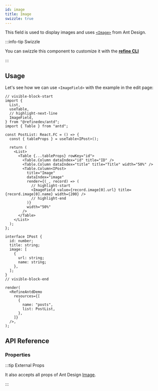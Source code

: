 ```yaml
---
id: image
title: Image
swizzle: true
---
```


This field is used to display images and uses [`<Image>`](https://ant.design/components/image/#header) from Ant Design.

:::info-tip Swizzle

You can swizzle this component to customize it with the [**refine CLI**](/docs/packages/documentation/cli)

:::

## Usage

Let's see how we can use `<ImageField>` with the example in the edit page:

```tsx live
// visible-block-start
import {
  List,
  useTable,
  // highlight-next-line
  ImageField,
} from "@refinedev/antd";
import { Table } from "antd";

const PostList: React.FC = () => {
  const { tableProps } = useTable<IPost>();

  return (
    <List>
      <Table {...tableProps} rowKey="id">
        <Table.Column dataIndex="id" title="ID" />
        <Table.Column dataIndex="title" title="Title" width="50%" />
        <Table.Column<IPost>
          title="Image"
          dataIndex="image"
          render={(_, record) => (
            // highlight-start
            <ImageField value={record.image[0].url} title={record.image[0].name} width={200} />
            // highlight-end
          )}
          width="50%"
        />
      </Table>
    </List>
  );
};

interface IPost {
  id: number;
  title: string;
  image: [
    {
      url: string;
      name: string;
    },
  ];
}
// visible-block-end

render(
  <RefineAntdDemo
    resources={[
      {
        name: "posts",
        list: PostList,
      },
    ]}
  />,
);
```

## API Reference

### Properties

<PropsTable module="@refinedev/antd/ImageField" value-description="Image path"/>

:::tip External Props

It also accepts all props of Ant Design [Image](https://ant.design/components/image/#API).

:::
